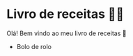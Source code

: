 # Livro de receitas :woman_cook:

Olá! Bem vindo ao meu livro de receitas :wave:

* Bolo de rolo

  

